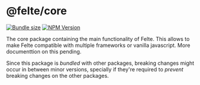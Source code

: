 # @felte/core

[![Bundle size](https://img.shields.io/bundlephobia/min/@felte/core)](https://bundlephobia.com/result?p=@felte/core)
[![NPM Version](https://img.shields.io/npm/v/@felte/core)](https://www.npmjs.com/package/@felte/core)

The core package containing the main functionality of Felte. This allows to make Felte compatible with multiple frameworks or vanilla javascript. More documenttion on this pending.

Since this package is _bundled_ with other packages, breaking changes might occur in between minor versions, specially if they're required to _prevent_ breaking changes on the other packages.
